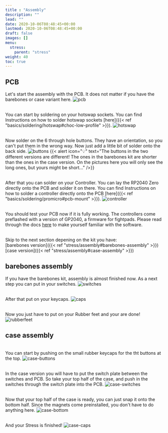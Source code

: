 ```yaml
---
title : "Assembly"
description: ""
lead: ""
date: 2020-10-06T08:48:45+00:00
lastmod: 2020-10-06T08:48:45+00:00
draft: false
images: []
menu:
  stress:
    parent: "stress"
weight: 40
toc: true
---
```


## PCB

Let's start the assembly with the PCB. It does not matter if you have the barebones or case variant here.
![pcb](pcb.jpg)

<br>You can start by soldering on your hotswap sockets. You can find Instructions on how to solder hotswap sockets [here]({{< ref "basics/soldering/hotswap#choc-low-profile" >}}).
![hotswap](hotswap.jpg)

<br>Now solder on the 6 through hole buttons. They have an orientation, so you can't put them in the wrong way. Now just add a little bit of solder onto the back side.
![buttons](buttons.jpg)
{{< alert icon="💡" text="The buttons in the two different versions are different! The ones in the barebones kit are shorter than the ones in the case version. On the pictures here you will only see the long ones, but yours might be short..." />}}

<br>After that you can solder on your Controller. You can lay the RP2040 Zero directly onto the PCB and solder it on there. You can find Instructions on how to solder a controller directly onto the PCB [here]({{< ref "basics/soldering/promicro#pcb-mount" >}}).
![controller](controller.jpg)

<br>You should test your PCB now if it is fully working. The controllers come preflashed with a version of GP2040, a firmware for fightpads. Please read through the docs [here](https://gp2040-ce.info/#/) to make yourself familiar with the software.

<br>Skip to the next section depening on the kit you have:
<br>[barebones version]({{< ref "stress/assembly#barebones-assembly" >}})
<br>[case version]({{< ref "stress/assembly#case-assembly" >}})


## barebones assembly

If you have the barebones kit, assembly is almost finished now. As a next step you can put in your switches.
![switches](switches.jp)

<br>After that put on your keycaps.
![caps](caps.jpg)

<br>Now you just have to put on your Rubber feet and your are done!
![rubberfeet](rubberfeet.jpg)

## case assembly

<br>You can start by pushing on the small rubber keycaps for the tht buttons at the top.
![case-buttons](case-buttons.jpg)

<br>In the case version you will have to put the switch plate between the switches and PCB. So take your top half of the case, and push in the switches through the switch plate into the PCB.
![case-switches](case-switches.jpg)

<br>Now that your top half of the case is ready, you can just snap it onto the bottom half. Since the magnets come preinstalled, you don't have to do anything here.
![case-bottom](case-bottom.jpg)

<br>And your Stress is finished!
![case-caps](case-caps.jpg)